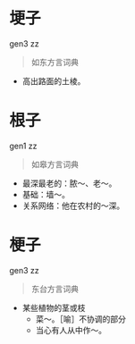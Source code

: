 # 埂子
gen3 zz
> 如东方言词典
- 高出路面的土棱。

# 根子
gen1 zz
> 如皋方言词典
- 最深最老的：脓～、老～。
- 基础：墙～。
- 关系网络：他在农村的～深。

# 梗子
gen3 zz
> 东台方言词典
- 某些植物的茎或枝
  - 菜～。［喻］不协调的部分
  - 当心有人从中作～。
